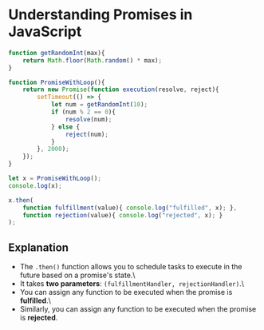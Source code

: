 # Understanding Promises in JavaScript

``` jsx
function getRandomInt(max){
    return Math.floor(Math.random() * max);
}

function PromiseWithLoop(){
    return new Promise(function execution(resolve, reject){
        setTimeout(() => {
            let num = getRandomInt(10);
            if (num % 2 == 0){
                resolve(num);
            } else {
                reject(num);
            } 
        }, 2000);
    });
}

let x = PromiseWithLoop();
console.log(x);

x.then(
    function fulfillment(value){ console.log("fulfilled", x); }, 
    function rejection(value){ console.log("rejected", x); }
);
```

## Explanation

-   The `.then()` function allows you to schedule tasks to execute in
    the future based on a promise's state.\
-   It takes **two parameters**:
    `(fulfillmentHandler, rejectionHandler)`.\
-   You can assign any function to be executed when the promise is
    **fulfilled**.\
-   Similarly, you can assign any function to be executed when the
    promise is **rejected**.


